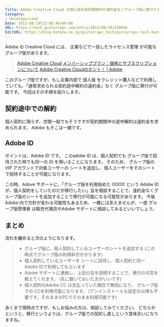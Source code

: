 ```yaml
---
Title: Adobe Creative Cloud の個人版を契約期間中の違約金なくグループ版に移行する
Category:
- Uncategorized
Date: 2013-08-19T23:08:46+09:00
URL: https://tech.guitarrapc.com/entry/2013/08/19/230846
EditURL: https://blog.hatena.ne.jp/guitarrapc_tech/guitarrapc-tech.hatenablog.com/atom/entry/11696248318757675882
---
```


Adobe の Creative Cloud には、 企業などで一括したライセンス管理 が可能な グループ版があります。

<blockquote><a href="http://www.adobe.com/jp/products/creativecloud.html" target="_blank">Adobe Creative Cloud</a>
<a href="http://www.adobe.com/jp/products/creativecloud/buying-guide.html" target="_blank">メンバーシッププラン：価格とサブスクリプションについて</a>
<a href="http://www.adobe.com/jp/jos/creativecloud/didyouknow.html" target="_blank">Adobe Creative Cloudのホント！ | Adobe</a></blockquote>

このグループ版ですが、もし企業内部で 個人版 をクレジット購入などで利用していても、「通常求められる契約途中解約の違約金」なく グループ版に移行が可能です。
今回はその手順を紹介します。


<h2>契約途中での解約</h2>
個人契約に限らず、世間一般でもそうですが契約期間中の途中解約は違約金を求められます。
Adobe もそこは一緒です。

<h2>Adobe ID</h2>
ポイントは、Adobe ID です。
このadobe ID は、個人契約でも グループ版で招待された時でも同一の ID を用いることになります。
そのため、 グループ版のVIP アカウントで対象ユーザーの シートを追加し、個人ユーザーをそのシートで招待することが可能になります。

この時、Adove サポートに、「グループ版を利用始めた OOOO という Adobe ID が、個人契約をしていたのだが移行したい」旨を相談することで、違約金なくグループ版のシートを追加することで移行が可能になる可能性があります。
今後 Adobe 内で方針が変わる可能性もあるため、一概には言えませんが、一度 グループ版管理者 は販売代理店やAdobe サポートに相談してみるといいでしょう。

<h2>まとめ</h2>

流れを纏めると次のようになります。
<blockquote><ul>
	<li>グループ版に、個人契約しているユーザーのシートを追加する (この時点でグループ版の利用料がかかります)</li>
	<li>個人契約しているユーザーを シートに招待し、個人契約と同一　Adobe IDで利用してもらいます</li>
	<li>Adobe サポートに連絡し、上記の旨を説明することで、移行の可否を教えてくれます。 (先に聴いておいた方がいいです)</li>
	<li>個人契約のAdobe CC は支払っていた期日で無効になり、 グループ版での CCを利用可能になります。 (アンインストールも設定の以降も不要です。そのままのPCでそのまま利用可能です)</li>
</ul>
</blockquote>

あくまで現時点ですが、もしお悩みの方は、相談してみてください。
どちらかというと、移行というよりは、グループ版での契約し直しという意味合いになりますね。

